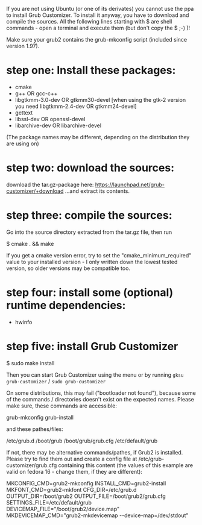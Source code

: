 If you are not using Ubuntu (or one of its derivates) you cannot use the ppa to install Grub Customizer. To install it anyway, you have to download and compile the sources. All the following lines starting with $ are shell commands - open a terminal and execute them (but don't copy the $ ;-) )!

Make sure your grub2 contains the grub-mkconfig script (included since version 1.97).

# step one: Install these packages:

 * cmake
 * g++ OR gcc-c++
 * libgtkmm-3.0-dev OR gtkmm30-devel [when using the gtk-2 version you need libgtkmm-2.4-dev OR gtkmm24-devel]
 * gettext
 * libssl-dev OR openssl-devel
 * libarchive-dev OR libarchive-devel

(The package names may be different, depending on the distribution they are using on)

# step two: download the sources:

download the tar.gz-package here: https://launchpad.net/grub-customizer/+download
…and extract its contents.

# step three: compile the sources:

Go into the source directory extracted from the tar.gz file, then run

$ cmake . && make

If you get a cmake version error, try to set the "cmake_minimum_required" value to your installed version - I only written down the lowest tested version, so older versions may be compatible too.

# step four: install some (optional) runtime dependencies:

 * hwinfo

# step five: install Grub Customizer

$ sudo make install

Then you can start Grub Customizer using the menu or by running `gksu grub-customizer` / `sudo grub-customizer`

On some distributions, this may fail ("bootloader not found"), because some of the commands / directories doesn't exist on the expected names. Please make sure, these commands are accessible:

grub-mkconfig
grub-install

and these pathes/files:

/etc/grub.d
/boot/grub
/boot/grub/grub.cfg
/etc/default/grub

If not, there may be alternative commands/pathes, if Grub2 is installed. Please try to find them out and create a config file at /etc/grub-customizer/grub.cfg containing this content (the values of this example are valid on fedora 16 - change them, if they are different):

MKCONFIG_CMD=grub2-mkconfig
INSTALL_CMD=grub2-install
MKFONT_CMD=grub2-mkfont
CFG_DIR=/etc/grub.d
OUTPUT_DIR=/boot/grub2
OUTPUT_FILE=/boot/grub2/grub.cfg
SETTINGS_FILE=/etc/default/grub
DEVICEMAP_FILE="/boot/grub2/device.map"
MKDEVICEMAP_CMD="grub2-mkdevicemap --device-map=/dev/stdout"
